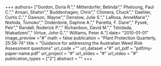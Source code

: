 +++
authors= ["Gordon, Doria R."," Mitterdorfer, Belinda"," Pheloung, Paul C."," Ansari, Shahin"," Buddenhagen, Chris"," Chimera, Chuck"," Daehler, Curtis C."," Dawson, Wayne"," Denslow, Julie S."," LaRosa, AnneMarie"," Nishida, Tomoko"," Onderdonk, Daphne A."," Panetta, F. Dane"," Pysek, Petr"," Randall, Roderick P."," Richardson, David M."," Tshidada, Ntakadzeni"," Virtue, John G."," Williams, Peter A."]
date= "2010-01-01"
image_preview ="#"
math = false
publication = "Plant Protection Quarterly, 25:56-74"
title = "Guidance for addressing the Australian Weed Risk Assessment questions"
url_code =""
url_dataset ="#"
url_pdf = "pdf/my-paper-name.pdf"
url_project = "#"
url_slides = "#"
url_video = "#"
publication_types = ["2"]
abstract = ""
+++